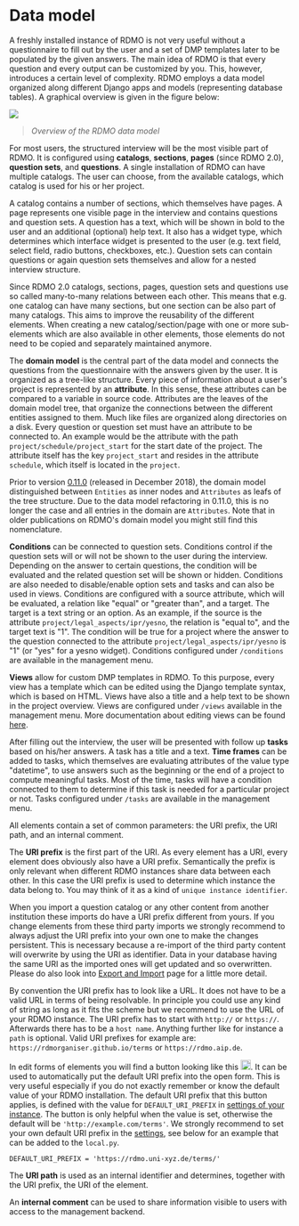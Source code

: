 # Data model

A freshly installed instance of RDMO is not very useful without a questionnaire to fill out by the user and a set of DMP templates later to be populated by the given answers. The main idea of RDMO is that every question and every output can be customized by you. This, however, introduces a certain level of complexity. RDMO employs a data model organized along different Django apps and models (representing database tables). A graphical overview is given in the figure below:

![](../_static/img/datamodel.svg)
> *Overview of the RDMO data model*

For most users, the structured interview will be the most visible part of RDMO. It is configured using **catalogs**, **sections**, **pages** (since RDMO 2.0), **question sets**, and **questions**. A single installation of RDMO can have multiple catalogs. The user can choose, from the available catalogs, which catalog is used for his or her project.  

A catalog contains a number of sections, which themselves have pages. A page represents one visible page in the interview and contains questions and question sets. A question has a text, which will be shown in bold to the user and an additional (optional) help text. It also has a widget type, which determines which interface widget is presented to the user (e.g. text field, select field, radio buttons, checkboxes, etc.). Question sets can contain questions or again question sets themselves and allow for a nested interview structure.

Since RDMO 2.0 catalogs, sections, pages, question sets and questions use so called many-to-many relations between each other. This means that e.g. one catalog can have many sections, but one section can be also part of many catalogs. This aims to improve the reusability of the different elements. When creating a new catalog/section/page with one or more sub-elements which are also available in other elements, those elements do not need to be copied and separately maintained anymore.

The **domain model** is the central part of the data model and connects the questions from the questionnaire with the answers given by the user. It is organized as a tree-like structure. Every piece of information about a user's project is represented by an **attribute**. In this sense, these attributes can be compared to a variable in source code. Attributes are the leaves of the domain model tree, that organize the connections between the different entities assigned to them. Much like files are organized along directories on a disk. Every question or question set must have an attribute to be connected to. An example would be the attribute with the path `project/schedule/project_start` for the start date of the project. The attribute itself has the key `project_start` and resides in the attribute `schedule`, which itself is located in the `project`.

Prior to version [0.11.0](https://github.com/rdmorganiser/rdmo/releases/tag/0.11.0) (released in December 2018), the domain model distinguished between `Entities` as inner nodes and `Attributes` as leafs of the tree structure.
Due to the data model refactoring in 0.11.0, this is no longer the case and all entries in the domain are `Attributes`.
Note that in older publications on RDMO's domain model you might still find this nomenclature.

**Conditions** can be connected to question sets. Conditions control if the question sets will or will not be shown to the user during the interview. Depending on the answer to certain questions, the condition will be evaluated and the related question set will be shown or hidden. Conditions are also needed to disable/enable option sets and tasks and can also be used in views. Conditions are configured with a source attribute, which will be evaluated, a relation like "equal" or "greater than", and a target. The target is a text string or an option. As an example, if the source is the attribute `project/legal_aspects/ipr/yesno`, the relation is "equal to", and the target text is "1". The condition will be true for a project where the answer to the question connected to the attribute `project/legal_aspects/ipr/yesno` is "1" (or "yes" for a yesno widget). Conditions configured under `/conditions` are available in the management menu.

**Views** allow for custom DMP templates in RDMO. To this purpose, every view has a template which can be edited using the Django template syntax, which is based on HTML. Views have also a title and a help text to be shown in the project overview. Views are configured under `/views` available in the management menu. More documentation about editing views can be found [here](views).

After filling out the interview, the user will be presented with follow up **tasks** based on his/her answers. A task has a title and a text. **Time frames** can be added to tasks, which themselves are evaluating attributes of the value type "datetime", to use answers such as the beginning or the end of a project to compute meaningful tasks. Most of the time, tasks will have a condition connected to them to determine if this task is needed for a particular project or not. Tasks configured under `/tasks` are available in the management menu.

All elements contain a set of common parameters: the URI prefix, the URI path, and an internal comment.

The **URI prefix** is the first part of the URI. As every element has a URI, every element does obviously also have a URI prefix. Semantically the prefix is only relevant when different RDMO instances share data between each other. In this case the URI prefix is used to determine which instance the data belong to. You may think of it as a kind of `unique instance identifier`.

When you import a question catalog or any other content from another institution these imports do have a URI prefix different from yours. If you change elements from these third party imports we strongly recommend to always adjust the URI prefix into your own one to make the changes persistent. This is necessary because a re-import of the third party content will overwrite by using the URI as identifier. Data in your database having the same URI as the imported ones will get updated and so overwritten. Please do also look into [Export and Import](export) page for a little more detail.

By convention the URI prefix has to look like a URL. It does not have to be a valid URL in terms of being resolvable. In principle you could use any kind of string as long as it fits the scheme but we recommend to use the URL of your RDMO instance. The URI prefix has to start with `http://` or `https://`. Afterwards there has to be a `host name`. Anything further like for instance a `path` is optional. Valid URI prefixes for example are: `https://rdmorganiser.github.io/terms` or `https://rdmo.aip.de`.

In edit forms of elements you will find a button looking like this <img src="../_static/img/icons/magic-solid.svg" width="18px">. It can be used to automatically put the default URI prefix into the open form. This is very useful especially if you do not exactly remember or know the default value of your RDMO installation. The default URI prefix that this button applies, is defined with the value for `DEFAULT_URI_PREFIX` in [settings of your instance](../configuration/index). The button is only helpful when the value is set, otherwise the default will be `'http://example.com/terms'`. We strongly recommend to set your own default URI prefix in the [settings](../configuration/index), see below for an example that can be added to the `local.py`.

```
DEFAULT_URI_PREFIX = 'https://rdmo.uni-xyz.de/terms/'
```

The **URI path** is used as an internal identifier and determines, together with the URI prefix, the URI of the element.

An **internal comment** can be used to share information visible to users with access to the management backend.
